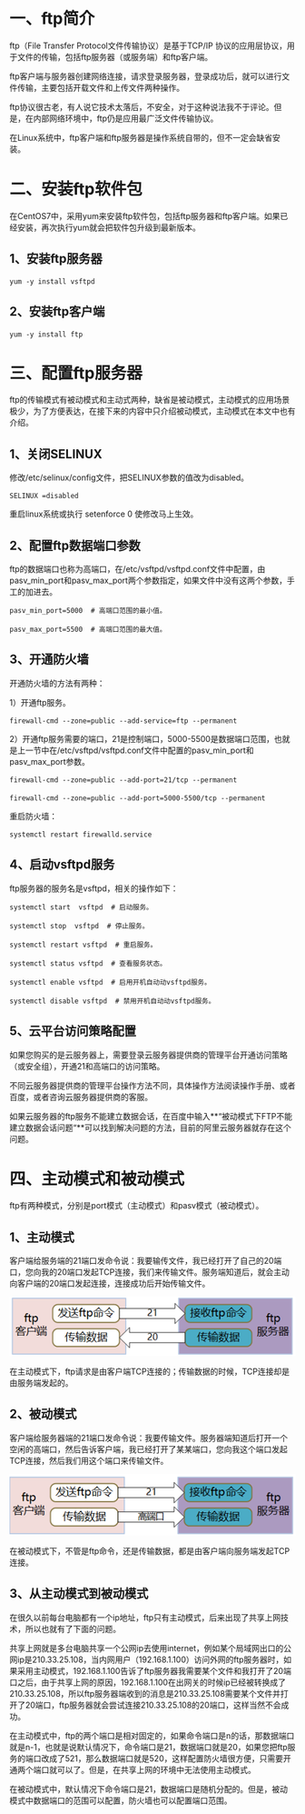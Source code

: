 # 一、ftp简介

ftp（File Transfer Protocol文件传输协议）是基于TCP/IP 协议的应用层协议，用于文件的传输，包括ftp服务器（或服务端）和ftp客户端。

ftp客户端与服务器创建网络连接，请求登录服务器，登录成功后，就可以进行文件传输，主要包括开载文件和上传文件两种操作。

ftp协议很古老，有人说它技术太落后，不安全，对于这种说法我不于评论。但是，在内部网络环境中，ftp仍是应用最广泛文件传输协议。

在Linux系统中，ftp客户端和ftp服务器是操作系统自带的，但不一定会缺省安装。

# 二、安装ftp软件包

在CentOS7中，采用yum来安装ftp软件包，包括ftp服务器和ftp客户端。如果已经安装，再次执行yum就会把软件包升级到最新版本。

## 1、安装ftp服务器

```shell
yum -y install vsftpd
```

## 2、安装ftp客户端

```shell
yum -y install ftp
```

# 三、配置ftp服务器

ftp的传输模式有被动模式和主动式两种，缺省是被动模式，主动模式的应用场景极少，为了方便表达，在接下来的内容中只介绍被动模式，主动模式在本文中也有介绍。

## 1、关闭SELINUX

修改/etc/selinux/config文件，把SELINUX参数的值改为disabled。

```shell
SELINUX =disabled
```

重启linux系统或执行 setenforce 0 使修改马上生效。

## 2、配置ftp数据端口参数

ftp的数据端口也称为高端口，在/etc/vsftpd/vsftpd.conf文件中配置，由pasv_min_port和pasv_max_port两个参数指定，如果文件中没有这两个参数，手工的加进去。

```shell
pasv_min_port=5000  # 高端口范围的最小值。

pasv_max_port=5500  # 高端口范围的最大值。
```

## 3、开通防火墙

开通防火墙的方法有两种：

1）开通ftp服务。

```shell
firewall-cmd --zone=public --add-service=ftp --permanent
```

2）开通ftp服务需要的端口，21是控制端口，5000-5500是数据端口范围，也就是上一节中在/etc/vsftpd/vsftpd.conf文件中配置的pasv_min_port和pasv_max_port参数。

```shell
firewall-cmd --zone=public --add-port=21/tcp --permanent

firewall-cmd --zone=public --add-port=5000-5500/tcp --permanent
```

重启防火墙：

```shell
systemctl restart firewalld.service
```

## 4、启动vsftpd服务

ftp服务器的服务名是vsftpd，相关的操作如下：

```shell
systemctl start  vsftpd  # 启动服务。

systemctl stop  vsftpd  # 停止服务。

systemctl restart vsftpd  # 重启服务。

systemctl status vsftpd  # 查看服务状态。

systemctl enable vsftpd  # 启用开机自动动vsftpd服务。

systemctl disable vsftpd  # 禁用开机自动动vsftpd服务。
```

## 5、云平台访问策略配置

如果您购买的是云服务器上，需要登录云服务器提供商的管理平台开通访问策略（或安全组），开通21和高端口的访问策略。

不同云服务器提供商的管理平台操作方法不同，具体操作方法阅读操作手册、或者百度，或者咨询云服务器提供商的客服。

如果云服务器的ftp服务不能建立数据会话，在百度中输入**“被动模式下FTP不能建立数据会话问题“**可以找到解决问题的方法，目前的阿里云服务器就存在这个问题。

# 四、主动模式和被动模式

ftp有两种模式，分别是port模式（主动模式）和pasv模式（被动模式）。

## 1、主动模式

客户端给服务端的21端口发命令说：我要输传文件，我已经打开了自己的20端口，您向我的20端口发起TCP连接，我们来传输文件。服务端知道后，就会主动向客户端的20端口发起连接，连接成功后开始传输文件。

![](./img/QQ截图20220322212152.png)

在主动模式下，ftp请求是由客户端TCP连接的；传输数据的时候，TCP连接却是由服务端发起的。

## 2、被动模式

客户端给服务器端的21端口发命令说：我要传输文件。服务器端知道后打开一个空闲的高端口，然后告诉客户端，我已经打开了某某端口，您向我这个端口发起TCP连接，然后我们用这个端口来传输文件。

 ![](./img/QQ截图20220322212252.png)

在被动模式下，不管是ftp命令，还是传输数据，都是由客户端向服务端发起TCP连接。

## 3、从主动模式到被动模式

在很久以前每台电脑都有一个ip地址，ftp只有主动模式，后来出现了共享上网技术，所以也就有了下面的问题。

共享上网就是多台电脑共享一个公网ip去使用internet，例如某个局域网出口的公网ip是210.33.25.108，当内网用户（192.168.1.100）访问外网的ftp服务器时，如果采用主动模式，192.168.1.100告诉了ftp服务器我需要某个文件和我打开了20端口之后，由于共享上网的原因，192.168.1.100在出网关的时候ip已经被转换成了210.33.25.108，所以ftp服务器端收到的消息是210.33.25.108需要某个文件并打开了20端口，ftp服务器就会尝试连接210.33.25.108的20端口，这样当然不会成功。

在主动模式中，ftp的两个端口是相对固定的，如果命令端口是n的话，那数据端口就是n-1，也就是说默认情况下，命令端口是21，数据端口就是20，如果您把ftp服务的端口改成了521，那么数据端口就是520，这样配置防火墙很方便，只需要开通两个端口就可以了。但是，在共享上网的环境中无法使用主动模式。

在被动模式中，默认情况下命令端口是21，数据端口是随机分配的。但是，被动模式中数据端口的范围可以配置，防火墙也可以配置端口范围。
